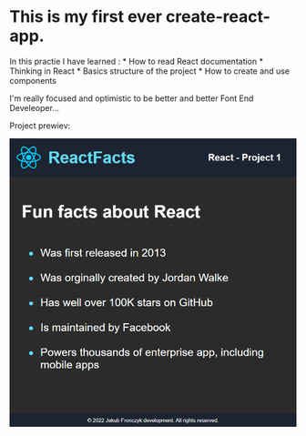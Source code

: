 # This is my first ever create-react-app.

In this practie I have learned :
    * How to read React documentation
    * Thinking in React
    * Basics structure of the project
    * How to create and use components

I'm really focused and optimistic to be better and better Font End Develeoper...

Project prewiev:

![](https://github.com/jakubfronczyk/first-create-react-app/blob/main/src/images/first-project-react-preview.png)